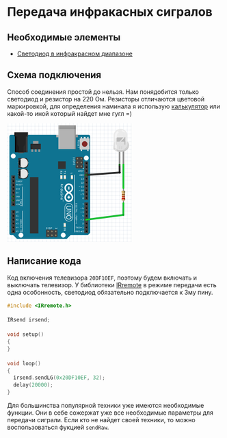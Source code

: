# Передача инфракасных сигралов

## Необходимые элементы

* [Светодиод в инфракрасном диапазоне](https://www.aliexpress.com/item/32801162685.html?spm=a2g0o.productlist.0.0.1f733cdfkxo8dK&algo_pvid=d323dac5-97d9-40ac-8865-0366727b8ad9&algo_expid=d323dac5-97d9-40ac-8865-0366727b8ad9-5&btsid=dd408097-f078-4490-b20b-ec96c0d39070&ws_ab_test=searchweb0_0,searchweb201602_2,searchweb201603_53)

## Схема подключения

Способ соединения простой до нельзя. Нам понядобится только светодиод и резистор на 220 Ом. Резисторы отличаются цветовой маркировкой, для определения наминала я использую [калькулятор](https://www.allaboutcircuits.com/tools/resistor-color-code-calculator/) или какой-то иной который найдет мне гугл =)

![ir-transmitter](../img/03/ir-transmitter.png)

## Написание кода

Код включения телевизора ```20DF10EF```, поэтому будем включать и выключать телевизор. У библиотеки [IRremote](https://github.com/z3t0/Arduino-IRremote.git) в режиме передачи есть одна особонность, светодиод обязательно подключается к 3му пину.

```cpp
#include <IRremote.h>

IRsend irsend;

void setup()
{
}

void loop()
{
  irsend.sendLG(0x20DF10EF, 32);
  delay(20000);
}
```

Для большинства популярной техники уже имеются необходимые функции. Они в себе сожержат уже все необходимые параметры для передачи сиграли. Если кто не найдет своей техники, то можно воспользоваться фукцией ```sendRaw```.
